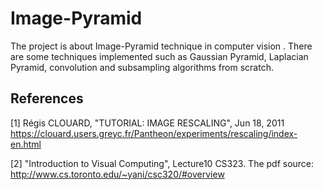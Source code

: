 <h1>Image-Pyramid</h1>
<p>The project is about Image-Pyramid technique in computer vision . There are some techniques implemented such as Gaussian Pyramid, Laplacian Pyramid, convolution and subsampling algorithms from scratch.</p>




<h2>References</h2>
<p>[1] Régis CLOUARD, "TUTORIAL: IMAGE RESCALING", Jun 18, 2011 <a href="https://clouard.users.greyc.fr/Pantheon/experiments/rescaling/index-en.html"> https://clouard.users.greyc.fr/Pantheon/experiments/rescaling/index-en.html </a></p>
<p>[2] "Introduction to Visual Computing", Lecture10 CS323. The pdf source: <a href="http://www.cs.toronto.edu/~yani/csc320/#overview"> http://www.cs.toronto.edu/~yani/csc320/#overview</a>
